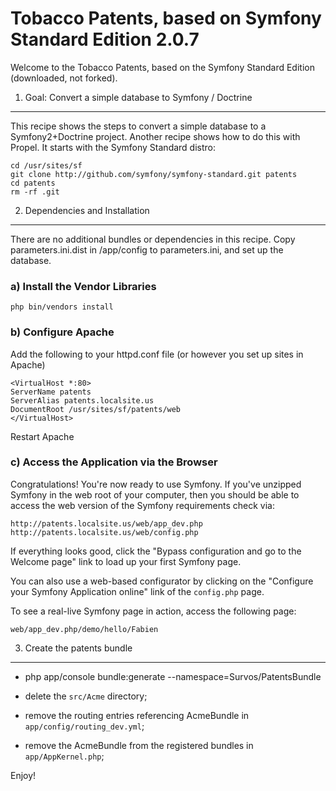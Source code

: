 Tobacco Patents, based on Symfony Standard Edition 2.0.7
========================

Welcome to the Tobacco Patents, based on the Symfony Standard Edition (downloaded, not forked).

1) Goal: Convert a simple database to Symfony / Doctrine
--------------------------------

This recipe shows the steps to convert a simple database to a Symfony2+Doctrine project.  Another recipe shows how to do this with Propel.  It starts with the Symfony Standard distro:

    cd /usr/sites/sf
    git clone http://github.com/symfony/symfony-standard.git patents
    cd patents
    rm -rf .git

2) Dependencies and Installation
---------------

There are no additional bundles or dependencies in this recipe.  Copy parameters.ini.dist 
in /app/config to parameters.ini, and set up the database.

### a) Install the Vendor Libraries

    php bin/vendors install

### b) Configure Apache

Add the following to your httpd.conf file (or however you set up sites in Apache)

    <VirtualHost *:80> 
    ServerName patents
    ServerAlias patents.localsite.us
    DocumentRoot /usr/sites/sf/patents/web
    </VirtualHost>
    

Restart Apache

### c) Access the Application via the Browser

Congratulations! You're now ready to use Symfony. If you've unzipped Symfony
in the web root of your computer, then you should be able to access the
web version of the Symfony requirements check via:

    http://patents.localsite.us/web/app_dev.php
    http://patents.localsite.us/web/config.php

If everything looks good, click the "Bypass configuration and go to the Welcome page"
link to load up your first Symfony page.

You can also use a web-based configurator by clicking on the "Configure your
Symfony Application online" link of the ``config.php`` page.

To see a real-live Symfony page in action, access the following page:

    web/app_dev.php/demo/hello/Fabien

3) Create the patents bundle
-----------------------

* php app/console bundle:generate --namespace=Survos/PatentsBundle

* delete the ``src/Acme`` directory;
* remove the routing entries referencing AcmeBundle in ``app/config/routing_dev.yml``;
* remove the AcmeBundle from the registered bundles in ``app/AppKernel.php``;



Enjoy!
